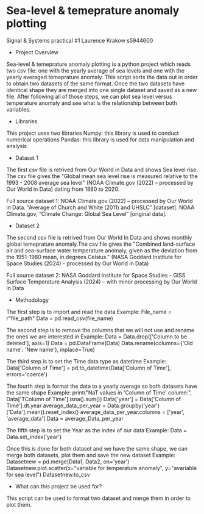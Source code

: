 # Sea-level & temeprature anomaly plotting
Signal &amp; Systems practical #1
Laurence Krakow s5944600

* Project Overview

Sea-level & temeprature anomaly plotting is a python project which reads two csv file: one with the yearly average of sea levels and one with the yearly averaged temeprature anomaly. This script sorts the data out in order to obtain two datasets of the same format. Once the two datasets have identical shape they are merged into one single dataset and saved as a new file. After following all of those steps, we can plot sea level versus temperature anomaly and see what is the relationship between both variables. 

* Libraries

This project uses two libraries
Numpy: this library is used to conduct numerical operations
Pandas: this library is used for data manipulation and analysis 

* Dataset 1

The first csv file is retrived from Our World in Data and shows Sea level rise. The csv file gives the "Global mean sea level rise is measured relative to the 1993 - 2008 average sea level" (NOAA Climate.gov (2022) – processed by Our World in Data) dating from 1880 to 2020. 

Full source dataset 1: NOAA Climate.gov (2022) – processed by Our World in Data. “Average of Church and White (2011) and UHSLC” [dataset]. NOAA Climate.gov, “Climate Change: Global Sea Level” [original data].

* Dataset 2

The second csv file is retrived from Our World In Data and shows monthly global temeprature anomaly.The csv file gives the "Combined land-surface air and sea-surface water temperature anomaly, given as the deviation from the 1951-1980 mean, in degrees Celsius." (NASA Goddard Institute for Space Studies (2024) - processed by Our World in Data)

Full source dataset 2: NASA Goddard Institute for Space Studies - GISS Surface Temperature Analysis (2024) – with minor processing by Our World in Data

* Methodology 

The first step is to import and read the data
Example:
    File_name = r"file_path"
    Data = pd.read_csv(file_name)

The second step is to remove the columns that we will not use and rename the ones we are interested in
Example:
    Data = Data.drop(['Column to be deleted'], axis=1)
    Data = pd.DataFrame(Data)
    Data.rename(columns={'Old name': 'New name'}, inplace=True)
   

The third step is to set the Time data type as datetime
Example: 
    Data['Column of Time'] = pd.to_datetime(Data['Column of Time'], errors='coerce')

The fourth step is format the data to a yearly average so both datasets have the same shape
Example:
    print("NaT values in 'Column of Time' column:", Data['TColumn of Time'].isna().sum())
    Data['year'] = Data['Column of Time'].dt.year
    average_data_per_year = Data.groupby('year')['Data'].mean().reset_index()
    average_data_per_year.columns = ['year', 'average_data']
    Data = average_Data_per_year

The fifth step is to set the Year as the index of our data
Example: 
    Data = Data.set_index('year')

Once this is done for both dataset and we have the same shape, we can merge both datasets, plot them and save the new dataset
Example:
    Datasetnew = pd.merge(Data1, Data2, on='year')
    Datasetnew.plot.scatter(x="variable for temperature anomaly", y="avariable for sea level")
    Datasetnew.to_csv

* What can this project be used for?

This script can be used to format two dataset and merge them in order to plot them. 